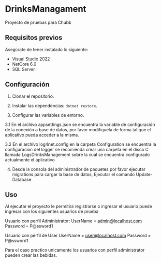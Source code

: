 # DrinksManagament

Proyecto de pruebas para Chubb

## Requisitos previos

Asegúrate de tener instalado lo siguiente:

- Visual Studio 2022
- NetCore 6.0
- SQL Server

## Configuración

1. Clonar el repositorio.

2. Instalar las dependencias:  `dotnet restore`.

3. Configurar las variables de entorno.

3.1 En el archivo appsettings.json se encuentra la variable de configuración de la conexión a base de datos, por favor modifiquela de forma tal que el aplicativo pueda acceder a la misma.

3.2 En el archivo log4net.config en la carpeta Configuration se encuentra la configuracion del logger se recomienda crear una carpeta en el disco C llamada LogsDrinksManagement sobre la cual se encuentra configurado actualmente el aplicativo

4. Desde la consola del administrador de paquetes por favor ejecutar migrations para cargar la base de datos, Ejecutar el comando Update-Database

## Uso

Al ejecutar el proyecto le permitira registrarse o ingresar el usuario puede ingresar con los siguientes usuarios de prueba

Usuario con perfil Administrator:
UserName = admin@localhost.com
Password = P@ssword1

Usuario con perfil de User
UserName = user@localhost.com
Password = P@ssword1

Para el caso practico unicamente los usuarios con perfil administrator pueden crear las bebidas.